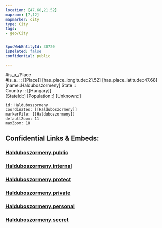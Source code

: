 ```yaml
---
location: [47.68,21.52] 
mapzoom: [7,12] 
mapmarker: city 
type: City
tags:
- geo/City


SpocWebEntityId: 30720
isDeleted: false
confidential: public

---
```

#is_a_/Place  
#is_a_ :: [[Place]] 
[has_place_longitude::21.52] 
[has_place_latitude::47.68] 
[name::Halduboszormeny] 
State ::  
Country :: [[Hungary]]  
[StateId::] 
[Population::] 
[Unknown::] 


```leaflet
id: Halduboszormeny
coordinates: [[Halduboszormeny]] 
markerFile: [[Halduboszormeny]] 
defaultZoom: 11 
maxZoom: 18
```


## Confidential Links & Embeds: 

### [Halduboszormeny.public](/_public/\Earth\Continent\Europe\Europe~East\Hungary\Counties~Hungary\Hajdú-Bihar\counties~Hajdú-Bihar\Debrecen\CityHalduboszormeny.public.md) 

### [Halduboszormeny.internal](/_internal/\Earth\Continent\Europe\Europe~East\Hungary\Counties~Hungary\Hajdú-Bihar\counties~Hajdú-Bihar\Debrecen\CityHalduboszormeny.internal.md) 

### [Halduboszormeny.protect](/_protect/\Earth\Continent\Europe\Europe~East\Hungary\Counties~Hungary\Hajdú-Bihar\counties~Hajdú-Bihar\Debrecen\CityHalduboszormeny.protect.md) 

### [Halduboszormeny.private](/_private/\Earth\Continent\Europe\Europe~East\Hungary\Counties~Hungary\Hajdú-Bihar\counties~Hajdú-Bihar\Debrecen\CityHalduboszormeny.private.md) 

### [Halduboszormeny.personal](/_personal/\Earth\Continent\Europe\Europe~East\Hungary\Counties~Hungary\Hajdú-Bihar\counties~Hajdú-Bihar\Debrecen\CityHalduboszormeny.personal.md) 

### [Halduboszormeny.secret](/_secret/\Earth\Continent\Europe\Europe~East\Hungary\Counties~Hungary\Hajdú-Bihar\counties~Hajdú-Bihar\Debrecen\CityHalduboszormeny.secret.md)

